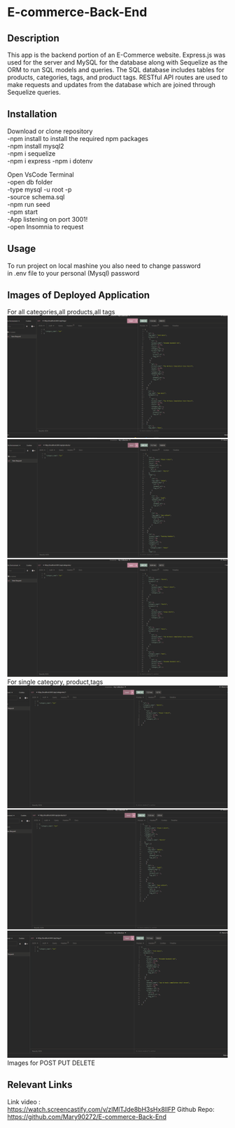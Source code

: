 # E-commerce-Back-End
## Description
This app is the backend portion of an E-Commerce website. Express.js was used for the server and MySQL for the database along with Sequelize as the ORM to run SQL models and queries. The SQL database includes tables for products, categories, tags, and product tags. RESTful API routes are used to make requests and updates from the database which are joined through Sequelize queries.

## Installation
Download or clone repository<br>
-npm install to install the required npm packages<br>
-npm install mysql2<br>
-npm i sequelize<br>
-npm i express
-npm i dotenv<br>

Open VsCode Terminal<br>
-open db folder<br>
-type mysql -u root -p<br>
-source schema.sql<br>
-npm run seed<br>
-npm start<br>
-App listening on port 3001!<br>
-open Insomnia to request<br>

## Usage
To run project on local mashine you also need to change password<br>
in .env file to your personal (Mysql) password<br>
## Images of Deployed Application
For all categories,all products,all tags<br>
![alt text](assets/images/tags.png)
![alt text](assets/images/products.png)
![alt text](assets/images/categories.png)
For single category, product,tags<br>
![alt text](assets/images/categories_each.png)
![alt text](assets/images/product_each.png)
![alt text](assets/images/tags_each.png)
Images for POST PUT DELETE 



## Relevant Links
Link video :<br>
https://watch.screencastify.com/v/zlMlTJde8bH3sHx8llFP
Github Repo:<br> 
https://github.com/Mary90272/E-commerce-Back-End
